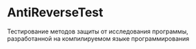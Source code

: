# AntiReverseTest
Тестирование методов защиты от исследования программы, разработанной на компилируемом языке программирования
